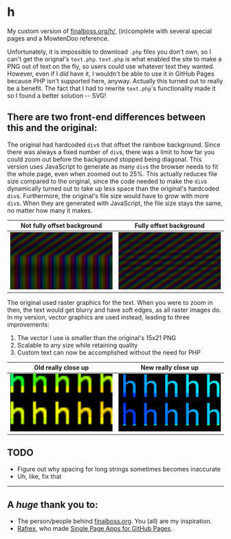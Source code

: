 # h

My custom version of [finalboss.org/h/](finalboss.org/h/), (in)complete with several special pages and a MowtenDoo reference.

Unfortunately, it is impossible to download `.php` files you don't own, so I can't get the orignal's `text.php`. `text.php` is what enabled the site to make a PNG out of text on the fly, so users could use whatever text they wanted. However, even if I _did_ have it, I wouldn't be able to use it in GitHub Pages because PHP isn't supported here, anyway.
Actually this turned out to really be a benefit. The fact that I had to rewrite `text.php`'s functionality made it so I found a better solution -- SVG!

## There are two front-end differences between this and the original:
The original had hardcoded `div`s that offset the rainbow background. Since there was always a fixed number of `div`s, there was a limit to how far you could zoom out before the background stopped being diagonal. This version uses JavaScript to generate as many `div`s the browser needs to fit the whole page, even when zoomed out to 25%. This actually reduces file size compared to the original, since the code needed to make the `div`s dynamically turned out to take up less space than the original's hardcoded `div`s. Furthermore, the original's file size would have to grow with more `div`s. When they are generated with JavaScript, the file size stays the same, no matter how many it makes.

  Not fully offset background                 |  Fully offset background
:--------------------------------------------:|:-------------------------------------:
  ![Picture of h where background isn't fully offset](readme/not-fully-offset.png) | ![Picture of h where background IS fully offset](readme/offset.png)


The original used raster graphics for the text. When you were to zoom in then, the text would get blurry and have soft edges, as all raster images do. In my version, vector graphics are used instead, leading to three improvements:
1. The vector I use is smaller than the original's 15x21 PNG
2. Scalable to any size while retaining quality
3. Custom text can now be accomplished without the need for PHP

  Old really close up           |  New really close up
:------------------------------:|:---------------------------:
  ![Blurry h's](readme/raster.png)     |  ![Crisp h's](readme/vector.png)


## TODO
- Figure out why spacing for long strings sometimes becomes inaccurate
- Uh, like, fix that

---
## A _huge_ thank you to:
- The person/people behind [finalboss.org](https://finalboss.org/). You (all) are my inspiration.
- [Rafrex](https://github.com/rafrex), who made [Single Page Apps for GitHub Pages](https://github.com/rafrex/spa-github-pages).
